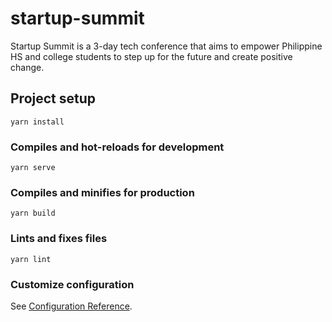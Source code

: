 # startup-summit
Startup Summit is a 3-day tech conference that aims to empower Philippine HS and college students  to step up for the future and create positive change.

## Project setup
```
yarn install
```

### Compiles and hot-reloads for development
```
yarn serve
```

### Compiles and minifies for production
```
yarn build
```

### Lints and fixes files
```
yarn lint
```

### Customize configuration
See [Configuration Reference](https://cli.vuejs.org/config/).
